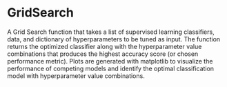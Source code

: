 # GridSearch
A Grid Search function that takes a list of supervised learning classifiers, data, and dictionary of hyperparameters to be tuned as input. The function returns the optimized classifier along with the hyperparameter value combinations that produces the highest accuracy score (or chosen performance metric). Plots are generated with matplotlib to visualize the performance of competing models and identify the optimal classification model with hyperparameter value combinations.

